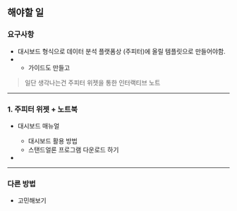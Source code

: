 ## 해야할 일 

### 요구사항 
- 대시보드 형식으로 데이터 분석 플랫폼상 (주피터)에 올릴 템플릿으로 만들어야함. 
- + 가이드도 만들고 
> 일단 생각나는건 주피터 위젯을 통한 인터랙티브 노트 

---

### 1. 주피터 위젯 + 노트북 
- 대시보드 매뉴얼 
    - 대시보드 활용 방법 
    - 스탠드얼론 프로그램 다운로드 하기 

- 
---

### 다른 방법 

- 고민해보기 